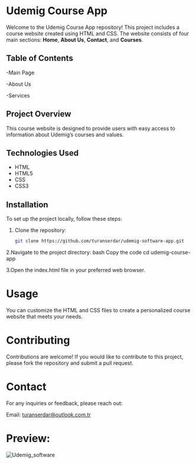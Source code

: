 # Udemig Course App

Welcome to the Udemig Course App repository! This project includes a course website created using HTML and CSS. The website consists of four main sections: **Home**, **About Us**, **Contact**, and **Courses**.

## Table of Contents

-Main Page

-About Us

-Services


## Project Overview

This course website is designed to provide users with easy access to information about Udemig’s courses and values.


## Technologies Used

- HTML
- HTML5
- CSS
- CSS3



## Installation

To set up the project locally, follow these steps:

1. Clone the repository:
   ```bash
   git clone https://github.com/turanserdar/udemig-software-app.git

2.Navigate to the project directory:
bash
Copy the code
cd udemig-course-app

3.Open the index.html file in your preferred web browser.

# Usage
You can customize the HTML and CSS files to create a personalized course website that meets your needs.

# Contributing
Contributions are welcome! If you would like to contribute to this project, please fork the repository and submit a pull request.

# Contact
For any inquiries or feedback, please reach out:

Email: turanserdar@outlook.com.tr


# Preview:
![Udemig_software](https://github.com/user-attachments/assets/03bb401a-0213-47f0-90d9-32e060d811ef)
